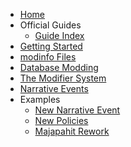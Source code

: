 * [Home](/)
* Official Guides
  * [Guide Index](/guides/guide-index.md)
* [Getting Started](/guides/getting-started.md)
* [modinfo Files](/guides/modinfo-files.md)
* [Database Modding](/guides/database-modding.md)
* [The Modifier System](/guides/the-modifier-system.md)
* [Narrative Events](/guides/narrative-events.md)
* Examples
  * [New Narrative Event](/examples/fxs-new-narrative-event/README.md)
  * [New Policies](/examples/fxs-new-policies/README.md)
  * [Majapahit Rework](/examples/fxs-majapahit-rework/README.md)

